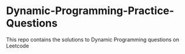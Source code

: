 # Dynamic-Programming-Practice-Questions
This repo contains the solutions to Dynamic Programming questions on Leetcode
